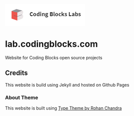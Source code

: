 ![alt text](lab.PNG)
# lab.codingblocks.com

Website for Coding Blocks open source projects

## Credits

This website is build using Jekyll and hosted on Github Pages

### About Theme

This website is built using [Type Theme by Rohan Chandra](https://github.com/rohanchandra/type-theme)

